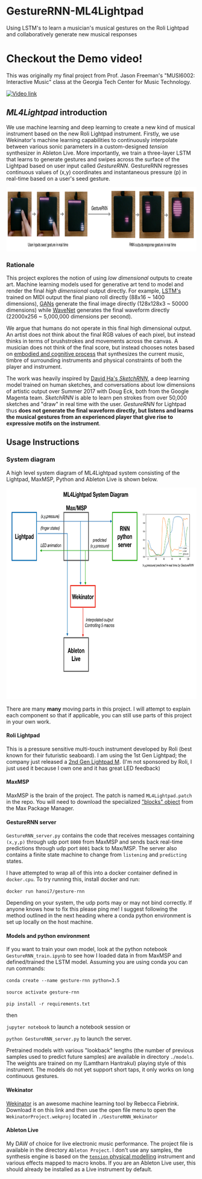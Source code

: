# GestureRNN-ML4Lightpad
Using LSTM's to learn a musician's musical gestures on the Roli Lightpad and collaboratively generate new musical responses

# Checkout the Demo video!
This was originally my final project from Prof. Jason Freeman's "MUSI6002: Interactive Music" class at the Georgia Tech Center for Music Technology.

[![Video link](https://github.com/lamtharnhantrakul/GestureRNN-ML4Lightpad/blob/master/assets/Youtube.png)](https://www.youtube.com/watch?v=VgoVGpllaSY)

## *ML4Lightpad* introduction
We use machine learning and deep learning to create a new kind of musical instrument based on the new Roli Lightpad instrument. Firstly, we use Wekinator's machine learning capabilities to continuously interpolate between various sonic parameters in a custom-designed *tension* synthesizer in Ableton Live. More importantly, we train a three-layer LSTM that learns to generate gestures and swipes across the surface of the Lightpad based on user input called *GestureRNN*. GestureRNN regresses continuous values of (x,y) coordinates and instantaneous pressure (p) in real-time based on a user's seed gesture.

<img src="assets/flow_diagram2.png" width="900" height="170">

### Rationale

This project explores the notion of using *low dimensional* outputs to create art. Machine learning models used for generative art tend to model and render the final *high dimensional* output directly. For example, [LSTM's](http://www.hexahedria.com/2015/08/03/composing-music-with-recurrent-neural-networks/) trained on MIDI output the final piano roll directly (88x16 ~ 1400 dimensions), [GANs](https://arxiv.org/abs/1708.05509) generate the final image directly (128x128x3 ~ 50000 dimensions) while [WaveNet](https://deepmind.com/blog/wavenet-generative-model-raw-audio/) generates the final waveform directly (22000x256 ~ 5,000,000 dimensions per second).

We argue that humans do not operate in this final high dimensional output. An artist does not think about the final RGB values of each pixel, but instead thinks in terms of brushstrokes and movements across the canvas. A musician does not think of the final score, but instead chooses notes based on [embodied and cognitive process](https://smartech.gatech.edu/handle/1853/58630) that synthesizes the current music, timbre of surrounding instruments and physical constraints of both the player and instrument.

The work was heavily inspired by [David Ha's *SketchRNN*](https://magenta.tensorflow.org/sketch-rnn-demo), a deep learning model trained on human sketches, and conversations about low dimensions of artistic output over Summer 2017 with Doug Eck, both from the Google Magenta team. *SketchRNN* is able to learn pen strokes from over 50,000 sketches and "draw" in real time with the user. *GestureRNN* for Lightpad thus **does not generate the final waveform directly, but listens and learns the musical gestures from an experienced player that give rise to expressive motifs on the instrument**.

## Usage Instructions

### System diagram

A high level system diagram of ML4Lightpad system consisting of the Lightpad, MaxMSP, Python and Ableton Live is shown below.

<img src="assets/system_diagram.png" width="800" height="560">

There are many **many** moving parts in this project. I will attempt to explain each component so that if applicable, you can still use parts of this project in your own work.

#### Roli Lightpad
This is a pressure sensitive multi-touch instrument developed by Roli (best known for their futuristic seaboard). I am using the 1st Gen Lightpad; the company just released a [2nd Gen Lightpad M](https://roli.com/products/blocks/lightpad-m?gclid=CjwKCAiAjuPRBRBxEiwAeQ2QPtFx73V8Ysh_XLQu4Td8TKmtWLzx4FsVgizNmRDqLplEiERRFvFOixoCp_0QAvD_BwE). (I'm not sponsored by Roli, I just used it because I own one and it has great LED feedback)

#### MaxMSP
MaxMSP is the brain of the project. The patch is named `ML4Lightpad.patch` in the repo. You will need to download the specialized ["blocks" object](https://cycling74.com/feature/roliblocks) from the Max Package Manager.

#### GestureRNN server
`GestureRNN_server.py` contains the code that receives messages containing ``(x,y,p)`` through udp port `8000` from MaxMSP and sends back real-time predictions through udp port `8001` back to Max/MSP. The server also contains a finite state machine to change from `listening` and `predicting` states.

I have attempted to wrap all of this into a docker container defined in `docker.cpu`. To try running this, install docker and run:

`docker run hanoi7/gesture-rnn`

Depending on your system, the udp ports may or may not bind correctly. If anyone knows how to fix this please ping me! I suggest following the method outlined in the next heading where a conda python environment is set up locally on the host machine.

#### Models and python environment

If you want to train your own model, look at the python notebook `GestureRNN_train.ipynb` to see how I loaded data in from MaxMSP and defined/trained the LSTM model. Assuming you are using conda you can run commands:


`conda create --name gesture-rnn python=3.5`

`source activate gesture-rnn`

`pip install -r requirements.txt`

then

`jupyter notebook` to launch a notebook session or

`python GestureRNN_server.py` to launch the server.


Pretrained models with various "lookback" lengths (the number of previous samples used to predict future samples) are available in directory `./models`. The weights are trained on my (Lamtharn Hantrakul) playing style of this instrument. The models do not yet support short taps, it only works on long continuous gestures.

#### Wekinator
[Wekinator](http://www.wekinator.org/) is an awesome machine learning tool by Rebecca Fiebrink. Download it on this link and then use the open file menu to open the `WekinatorProject.wekproj` located in `./GestureRNN_Wekinator`

#### Ableton Live
My DAW of choice for live electronic music performance. The project file is available in the directory `Ableton Project`. I don't use any samples, the synthesis engine is based on the [`tension` physical modelling](https://www.ableton.com/en/packs/tension/) instrument and various effects mapped to macro knobs. If you are an Ableton Live user, this should already be installed as a Live instrument by default.
